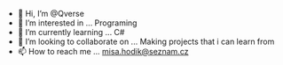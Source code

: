 - 👋 Hi, I’m @Qverse
- 👀 I’m interested in ... Programing 
- 🌱 I’m currently learning ... C#
- 💞️ I’m looking to collaborate on ... Making projects that i can learn from 
- 📫 How to reach me ... misa.hodik@seznam.cz

<!---
Qverse/Qverse is a ✨ special ✨ repository because its `README.md` (this file) appears on your GitHub profile.

--->
